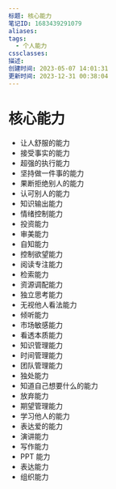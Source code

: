 ```yaml
---
标题: 核心能力
笔记ID: 1683439291079
aliases: 
tags:
  - 个人能力
cssclasses: 
描述: 
创建时间: 2023-05-07 14:01:31
更新时间: 2023-12-31 00:38:04
---
```


# 核心能力

- 让人舒服的能力
- 接受事实的能力
- 超强的执行能力
- 坚持做一件事的能力
- 果断拒绝别人的能力
- 认可别人的能力
- 知识输出能力
- 情绪控制能力
- 投资能力
- 审美能力
- 自知能力
- 控制欲望能力
- 阅读专注能力
- 检索能力
- 资源调配能力
- 独立思考能力
- 无视他人看法能力
- 倾听能力
- 市场敏感能力
- 看透本质能力
- 知识管理能力
- 时间管理能力
- 团队管理能力
- 独处能力
- 知道自己想要什么的能力
- 放弃能力
- 期望管理能力
- 学习他人的能力
- 表达爱的能力
- 演讲能力
- 写作能力
- PPT 能力
- 表达能力
- 组织能力
